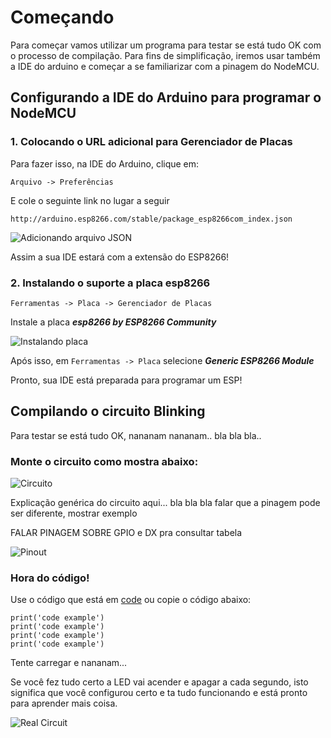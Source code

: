 # Começando 

Para começar vamos utilizar um programa para testar se está tudo OK com o processo de compilação. Para fins de simplificação, iremos usar também a IDE do arduino e começar a se familiarizar com a pinagem do NodeMCU.

## Configurando a IDE do Arduino para programar o NodeMCU 

### 1. Colocando o URL adicional para Gerenciador de Placas

Para fazer isso, na IDE do Arduino, clique em:

```Arquivo -> Preferências```

E cole o seguinte link no lugar a seguir

```http://arduino.esp8266.com/stable/package_esp8266com_index.json```

![Adicionando arquivo JSON](assets/JSON.png)

Assim a sua IDE estará com a extensão do ESP8266!

### 2. Instalando o suporte a placa esp8266

```Ferramentas -> Placa -> Gerenciador de Placas``` 

Instale a placa _**esp8266 by ESP8266 Community**_

![Instalando placa](assets/board.png)

Após isso, em ```Ferramentas -> Placa``` selecione _**Generic ESP8266 Module**_

Pronto, sua IDE está preparada para programar um ESP!

## Compilando o circuito Blinking

Para testar se está tudo OK, nananam nananam.. bla bla bla..

### Monte o circuito como mostra abaixo:

![Circuito](assets/protoboard.png)

Explicação genérica do circuito aqui... bla bla bla falar que a pinagem pode ser diferente, mostrar exemplo

FALAR PINAGEM SOBRE GPIO e DX pra consultar tabela

![Pinout](assets/pinoutv3.png)

### Hora do código!

Use o código que está em [code](code) ou copie o código abaixo:

```
print('code example')
print('code example')
print('code example')
print('code example')
```

Tente carregar e nananam...

Se você fez tudo certo a LED vai acender e apagar a cada segundo, isto significa que você configurou certo e ta tudo funcionando e está pronto para aprender mais coisa.


![Real Circuit](assets/circuit.gif)
